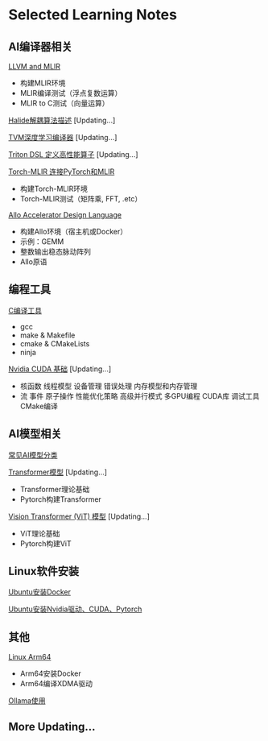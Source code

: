 # Selected Learning Notes

## AI编译器相关

[LLVM and MLIR](LLVM_and_MLIR.md)

- 构建MLIR环境
- MLIR编译测试（浮点复数运算）
- MLIR to C测试（向量运算）

[Halide解耦算法描述](Halide解耦算法描述.md) [Updating...]

[TVM深度学习编译器](TVM深度学习编译器.md) [Updating...]

[Triton DSL 定义高性能算子](Triton_DSL定义高性能算子.md) [Updating...]

[Torch-MLIR 连接PyTorch和MLIR](Torch-MLIR_连接PyTorch和MLIR.md)

- 构建Torch-MLIR环境
- Torch-MLIR测试（矩阵乘, FFT, .etc）

[Allo Accelerator Design Language](Allo_Accelerator_Design_Language.md)

- 构建Allo环境（宿主机或Docker）
- 示例：GEMM
- 整数输出稳态脉动阵列
- Allo原语

## 编程工具

[C编译工具](C编译工具.md)

- gcc
- make & Makefile
- cmake & CMakeLists
- ninja

[Nvidia CUDA 基础](Nvidia_CUDA_基础.md) [Updating...]

- 核函数 线程模型 设备管理 错误处理 内存模型和内存管理
- 流 事件 原子操作 性能优化策略 高级并行模式 多GPU编程 CUDA库 调试工具 CMake编译

## AI模型相关

[常见AI模型分类](常见AI模型分类.md)

[Transformer模型](Transformer模型.md) [Updating...]

- Transformer理论基础
- Pytorch构建Transformer

[Vision Transformer (ViT) 模型](ViT模型.md) [Updating...]

- ViT理论基础
- Pytorch构建ViT

## Linux软件安装

[Ubuntu安装Docker](Ubuntu安装Docker.md)

[Ubuntu安装Nvidia驱动、CUDA、Pytorch](Ubuntu安装Nvidia驱动、CUDA、Pytorch.md)

## 其他

[Linux Arm64](Linux_Arm64.md)

- Arm64安装Docker
- Arm64编译XDMA驱动

[Ollama使用](Ollama使用.md)

## More Updating...
